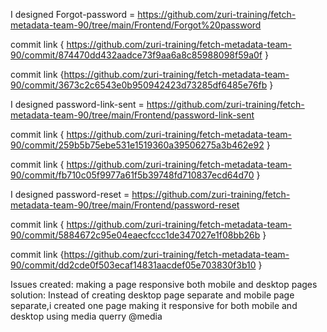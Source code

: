 I designed Forgot-password = https://github.com/zuri-training/fetch-metadata-team-90/tree/main/Frontend/Forgot%20password

commit link  { https://github.com/zuri-training/fetch-metadata-team-90/commit/874470dd432aadce73f9aa6a8c85988098f59a0f }

commit link  {https://github.com/zuri-training/fetch-metadata-team-90/commit/3673c2c6543e0b950942423d73285df6485e76fb }

I designed password-link-sent  = https://github.com/zuri-training/fetch-metadata-team-90/tree/main/Frontend/password-link-sent

commit link  { https://github.com/zuri-training/fetch-metadata-team-90/commit/259b5b75ebe531e1519360a39506275a3b462e92 }

commit link  { https://github.com/zuri-training/fetch-metadata-team-90/commit/fb710c05f9977a61f5b39748fd710837ecd64d70 }

I designed password-reset  = https://github.com/zuri-training/fetch-metadata-team-90/tree/main/Frontend/password-reset

commit link  { https://github.com/zuri-training/fetch-metadata-team-90/commit/5884672c95e04eaecfccc1de347027e1f08bb26b }

commit link  {https://github.com/zuri-training/fetch-metadata-team-90/commit/dd2cde0f503ecaf14831aacdef05e703830f3b10 } 


Issues created: making a page responsive both mobile and desktop pages
solution: Instead of creating desktop page separate and mobile page separate,i created one page making it responsive for both mobile and desktop using media querry @media
